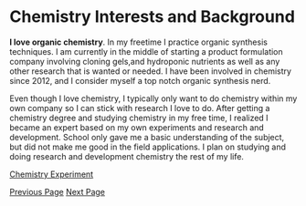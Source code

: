 # Chemistry Interests and Background

**I love organic chemistry**. In my freetime I 
practice organic synthesis techniques. I am currently
in the middle of starting a product formulation company
involving cloning gels,and hydroponic nutrients as well as
any other research that is wanted or needed. I have been involved
in chemistry since 2012, and I consider myself a top notch
organic synthesis nerd.

Even though I love chemistry, I typically only want to
do chemistry within my own company so I can stick with research I love
to do. After getting a chemistry degree and studying chemistry
in my free time, I realized I became an expert based on my own
experiments and research and development. School only gave me a basic understanding
of the subject, but did not make me good in the field applications.
I plan on studying and doing research and development chemistry
the rest of my life.

[Chemistry Experiment](https://image.shutterstock.com/image-photo/checking-chemical-formula-academic-laboratory-600w-410136730.jpg)



[Previous Page](README.md)		[Next Page](page3.md)

